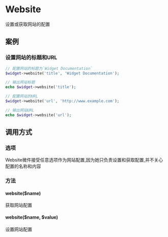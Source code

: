 Website
=======

设置或获取网站的配置

案例
----

### 设置网站的标题和URL
```php
// 配置网站的标题为`Widget Documentation`
$widget->website('title', 'Widget Documentation');

// 输出网站标题
echo $widget->website('title');

// 配置网站的URL
$widget->website('url', 'http://www.example.com');

// 输出网站URL
echo $widget->website('url');
```

调用方式
--------

### 选项

Website微件接受任意选项作为网站配置,因为她只负责设置和获取配置,并不关心配置的名称和内容

### 方法

#### website($name)
获取网站配置

#### website($name, $value)
设置网站配置
